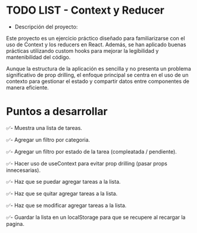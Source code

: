 # TODO LIST - Context y Reducer
- Descripción del proyecto:

Este proyecto es un ejercicio práctico diseñado para familiarizarse con el uso de Context y los reducers en React. Además, se han aplicado buenas prácticas utilizando custom hooks para mejorar la legibilidad y mantenibilidad del código.

Aunque la estructura de la aplicación es sencilla y no presenta un problema significativo de prop drilling, el enfoque principal se centra en el uso de un contexto para gestionar el estado y compartir datos entre componentes de manera eficiente.

# Puntos a desarrollar

✅- Muestra una lista de tareas.

✅- Agregar un filtro por categoria.

✅- Agregar un filtro por estado de la tarea (compleatada / pendiente).

✅- Hacer uso de useContext para evitar prop drilling (pasar props innecesarias).

✅- Haz que se puedar agregar tareas a la lista.

✅- Haz que se quitar agregar tareas a la lista.

✅- Haz que se modificar agregar tareas a la lista.

✅- Guardar la lista en un localStorage para que se recupere al recargar la pagina.
